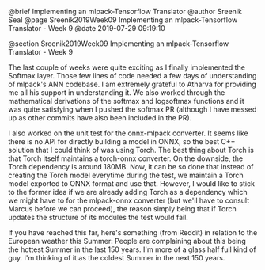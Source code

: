 @brief Implementing an mlpack-Tensorflow Translator
@author Sreenik Seal
@page Sreenik2019Week09 Implementing an mlpack-Tensorflow Translator - Week 9
@date 2019-07-29 09:19:10

@section Sreenik2019Week09 Implementing an mlpack-Tensorflow Translator - Week 9

The last couple of weeks were quite exciting as I finally implemented the Softmax layer. Those few lines of code needed a few days of understanding of mlpack's ANN codebase. I am extremely grateful to Atharva for providing me all his support in understanding it. We also worked through the mathematical derivations of the softmax and logsoftmax functions and it was quite satisfying when I pushed the softmax PR (although I have messed up as other commits have also been included in the PR).

I also worked on the unit test for the onnx-mlpack converter. It seems like there is no API for directly building a model in ONNX, so the best C++ solution that I could think of was using Torch. The best thing about Torch is that Torch itself maintains a torch-onnx converter. On the downside, the Torch dependency is around 180MB. Now, it can be so done that instead of creating the Torch model everytime during the test, we maintain a Torch model exported to ONNX format and use that. However, I would like to stick to the former idea if we are already adding Torch as a dependency which we might have to for the mlpack-onnx converter (but we'll have to consult Marcus before we can proceed), the reason simply being that if Torch updates the structure of its modules the test would fail.

If you have reached this far, here's something (from Reddit) in relation to the European weather this Summer:
People are complaining about this being the hottest Summer in the last 150 years. I'm more of a glass half full kind of guy.
I'm thinking of it as the coldest Summer in the next 150 years.
